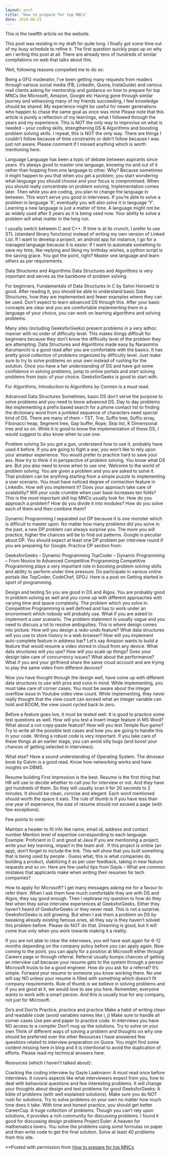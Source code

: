 ```yaml
---
layout: post
title: "How to prepare for top MNCs"
date: 2018-06-21
---
```

This is the twelfth article on the website.

This post was residing in my draft for quite long. I finally got some time out of my busy schedule to refine it.
The first question quickly pops up on why am I writing this post at all. There are already tens of hundreds of similar compilations on web that talks about this.

Well, following reasons compelled me to do so:

Being a GFG moderator, I’ve been getting many requests from readers through various social media (FB, LinkedIn, Quora, InstaGuide) and various mail clients asking for mentorship and guidance on how to prepare for top MNCs like Microsoft, Amazon, Google etc
Having gone through similar journey and witnessing many of my friends succeeding, I feel knowledge should be shared. My experience might be useful for newer generations who happen to chase the same goal as once was mine
Please note that this article is purely a reflection of my learnings, what I followed through the years and my experience. This is NOT the only way to improvise on what is needed – your coding skills, strengthening DS & Algorithms and boosting problem solving skills. I repeat, this is NOT the only way. There are things I couldn’t follow because of time constraints or didn’t follow because I was just not aware. Please comment if I missed anything which is worth mentioning here.

Language
Language has been a topic of debate between aspirants since years. It’s always good to master one language, knowing ins and out of it rather than hopping from one language to other. Why?  Because sometimes it might happen to you that when you get a problem, you start wondering what language you should choose and your focus is compromised. When you should really concentrate on problem solving, Implementation comes later. Then while you are coding, you plan to change the language in between. This won’t serve you good in interviews. If you’re able to solve a problem in language ‘X’, eventually you will also solve it in language ‘Y’. Learning a new language is just a matter of time. A language might not be as widely used after 5 years as it is being used now. Your ability to solve a problem will what matter in the long run.

I usually switch between C and C++. If time is at its crunch, I prefer to use STL (standard library functions) instead of writing my own version of Linked List. If I want to develop a project, an android app for instance, I go for a managed language because it is easier. If I want to automate something to save my time, like replying and liking my birthday wishes, a python script is the saving grace. You got the point, right? Master one language and learn others as per requirements.



Data Structures and Algorithms
Data Structures and Algorithms is very important and serves as the backbone of problem solving.

For beginners, Fundamentals of Data Structures in C by Sahni Horowitz is good. After reading it, you should be able to understand basic Data Structures, how they are implemented and fewer examples where they can be used. Don’t expect to learn advanced DS through this. After your basic concepts are clear and you are comfortable implementing them in a language of your choice, you can work on learning algorithms and solving problems.

Many sites (including GeeksforGeeks) present problems in a very adhoc manner with no order of difficulty level. This makes things difficult for beginners because they don’t know the difficulty level of the problem they are attempting. Data Structures and Algorithms made easy by Narasimha Karumanchi is a good read after you are comfortable with the basics. It has pretty good collection of problems organized by difficulty level. Just make sure to try to solve problems on your own instead of rushing for the solution. Once you have a fair understanding of DS and have got some confidence in solving problems, jump to online portals and start solving problems from topic of your choice. GeeksforGeeks is good to start with.

For Algorithms, Introduction to Algorithms by Cormen is a must read.

Advanced Data Structures
Sometimes, basic DS don’t serve the purpose to solve problems and you need to know advanced DS. Day to day problems like implementing a prefix based search for a phone contact list to finding the dictionary word from a jumbled sequence of characters need special kind of DS. There are many of them – TST, Trie, Suffix tree, Suffix array, Fibonacci heap, Segment tree, Gap buffer, Rope, Skip list, K Dimensional tree and so on. While it is good to know the implementation of these DS, I would suggest to also know when to use one.

Problem solving
So you got a gun, understand how to use it, probably have used it before. If you are going to fight a war, you won’t like to rely upon your amateur experience. You would prefer to practice hard to save your ass. Now try to think it in perspective of problem solving. You know what DS are. But you also need to know when to use one. Welcome to the world of problem solving. You are given a problem and you are asked to solve it. That problem can be anything starting from a simple puzzle to implementing a user scenario. You must have noticed degree of connection feature in LinkedIn. How will you implement it? Does your approach take care of scalability? Will your code crumble when user base increases ten folds? This is the most important skill top MNCs usually look for. How do you approach a problem? How do  you divide it into modules? How do you solve each of them and then combine them?

Dynamic Programming
I separated out DP because it is one monster which is difficult to master upon. No matter how many problems did you solve in the past, a new DP problem can always surprise you. The more you will practice, higher the chances will be to find out patterns. Google is peculiar about DP. You should expect at least one DP problem per interview round  if you are preparing for Google. Practice DP section from:

GeeksforGeeks – Dynamic Programming
TopCoder – Dynamic Programming – From Novice to Advanced
Competitive Programming
Competitive Programming plays a very important role in boosting problem solving skills and ability to perform under time pressure. Do participate in various online portals like TopCoder, CodeChef, SPOJ. Here is a post on Getting started in sport of programming.

Design and testing
So you are good in DS and Algos. You are probably good in problem solving as well and you come up with different approaches with varying time and space complexity. The problem which you solve in Competitive Programming is well defined and has to work under an environment which nobody will probably use. What if you are asked to implement a user scenario. The problem statement is usually vague and you need to discuss a lot to resolve ambiguities. This is where design comes into picture. How will you design a redo-undo feature? What data structures will you use to store history in a web browser? How will you implement auto-complete feature in address bar? Let’s say Amazon wants to build a feature that would resume a video stored in cloud from any device. What data structures will you use? How will you scale up things? Does your design take care of concurrency issues? What about the performance? What if you and your girlfriend share the same cloud account and are trying to play the same video from different devices?

Now you have thought through the design well, have come up with different data structures to use with pros and cons in mind. While implementing, you must take care of corner cases. You must be aware about the integer overflow issue in Youtube video view count. While implementing, they never really thought that the view count can exceed what an integer variable can hold and BOOM, the view count cycled back to zero.

Before a feature goes live, it must be tested well. It is good to practice some test questions as well. How will you test a Insert image feature in MS Word? What about a cut-copy-paste feature? How will you test Temple Run game? Try to write all the possible test cases and how you are going to handle this in your code. Writing a robust code is very important. If you take care of these things at an earlier stage, you can avoid silly bugs (and boost your chances of getting selected in interviews).

What else?
Have a sound understanding of Operating System. The dinosaur book by Galvin is a good read. Know how networking works and have insights on DBMS.

Resume building
First impression is the best. Resume is the first thing that HR will use to decide whether to call you for interview or not. And they have got hundreds of them. So they will usually scan it for 20 seconds to 2 minutes. It should be clean, concise and elegant. Each word mentioned should worth the space it eats. The rule of thumb is if you have less than one year of experience, the size of resume should not exceed a page (with few exceptions).

Few points to note:

Maintain a header to fit info like name, email id, address and contact number
Mention level of expertise corresponding to each language. Example: Proficient in C and good at Java
If you are mentioning a project, write your key learning, impact in the team and . If this project is online (an app), don’t forget to include the link. This will show that you built something that is being used by people . Guess what, this is what companies do, building a product, stabilizing it as per user feedback, taking in new feature requests and so on.
Here are few useful tips from Gayle – What are common mistakes that applicants make when writing their resumes for tech companies?

How to apply for Microsoft?
I get many messages asking me for a favour to refer them. When I ask them how much comfortable they are with DS and Algos, they say good enough. Then I rephrase my question to how do they feel when they solve interview experiences at GeeksforGeeks. Either they haven’t heard of GeeksforGeeks or they never read. This is not a surprise. GeeksforGeeks is still growing. But when I ask them a problem on DS by tweaking already existing famous ones, all they say is they haven’t solved this problem before. Please do NOT do that. Dreaming is good, but it will come true only when you work towards making it a reality.

If you are not able to clear the interviews, you will have wait again for 6-12 months depending on the company policy before you can apply again. Now coming to the point,  you can apply for a position at Microsoft either through Careers page or through referral. Referral usually bumps chances of getting an interview call because your resume gets to the system through a person Microsoft trusts to be a good engineer. How do you ask for a referral? It’s simple. Forward your resume to someone you know working there. No one will say NO unless your resume is filled with something which doesn’t fit company requirements. Rule of thumb is we believe in solving problems and if you are good at it, we would love to see you here. Remember, everyone wants to work with a smart person. And this is usually true for any company, not just for Microsoft.

Do’s and Don’ts
Practice, practice and practice
Make a habit of writing clean and readable code (avoid variables names like i, j)
Make sure to handle all corner cases
Use pen and paper to practice code. In interviews you have NO access to a compiler
Don’t mug up the solutions. Try to solve on your own
Think of different ways of solving a problem and thoughts on why one should be preferred over the other
Resources
I have answered few questions related to interview preparation on Quora. You might find some content missing here in blog and it is intentional to avoid the duplication of efforts. Please read my technical answers here.

Resources (which I haven’t talked about):

Cracking the coding interview by Gayle Laakmann: A must read once before interviews. It covers aspects like what interviewers expect from you, how to deal with behavioral questions and few interesting problems. It will change your thoughts about design and test problems for good
GeeksforGeeks: A bible of problems (with well explained solutions). Make sure you do NOT rush for solutions. Try to solve problems on your own no matter how much time does it take. With time and honest practice, you should get better
CareerCup: A huge collection of problems. Though you can’t rely upon solutions, it provides a rich community for discussing problems. I found it good for discussing design problems
Project Euler: A heaven for mathematics lovers. You solve the problems using some formulas on paper and then write code to get the final solution. Solve at least 40 problems from this site.

**Posted with permission from <a href = "https://www.geeksforgeeks.org/prepare-top-mncs/">How to prepare for top MNCs</a>
